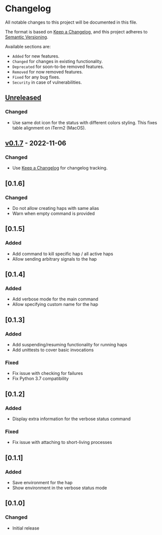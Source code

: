 # Changelog

All notable changes to this project will be documented in this file.

The format is based on [Keep a Changelog](https://keepachangelog.com/en/1.0.0/),
and this project adheres to [Semantic Versioning](https://semver.org/spec/v2.0.0.html).

Available sections are:

-   `Added` for new features.
-   `Changed` for changes in existing functionality.
-   `Deprecated` for soon-to-be removed features.
-   `Removed` for now removed features.
-   `Fixed` for any bug fixes.
-   `Security` in case of vulnerabilities.

## [Unreleased]

### Changed

- Use same dot icon for the status with different colors styling. This fixes table alignment on iTerm2 (MacOS).

## [v0.1.7] - 2022-11-06

### Changed

-   Use [Keep a Changelog](https://keepachangelog.com/en/1.0.0/) for changelog tracking.

## [0.1.6]

### Changed

-   Do not allow creating haps with same alias
-   Warn when empty command is provided

## [0.1.5]

### Added

-   Add command to kill specific hap / all active haps
-   Allow sending arbitrary signals to the hap

## [0.1.4]

### Added

-   Add verbose mode for the main command
-   Allow specifying custom name for the hap

## [0.1.3]

### Added

-   Add suspending/resuming functionality for running haps
-   Add unittests to cover basic invocations

### Fixed

-   Fix issue with checking for failures
-   Fix Python 3.7 compatibility

## [0.1.2]

### Added

-   Display extra information for the verbose status command

### Fixed

-   Fix issue with attaching to short-living processes

## [0.1.1]

### Added

-   Save environment for the hap
-   Show environment in the verbose status mode

## [0.1.0]

### Changed

-   Initial release

[Unreleased]: https://github.com/bmwant/hapless/compare/v0.1.7...HEAD

[v0.1.7]: https://github.com/bmwant/hapless/compare/11fdb87894b497730bd1a3e04ce9d0c03e0015e1...v0.1.7
